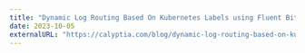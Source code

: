 ```yaml
---
title: "Dynamic Log Routing Based On Kubernetes Labels using Fluent Bit & WASM"
date: 2023-10-05
externalURL: "https://calyptia.com/blog/dynamic-log-routing-based-on-kubernetes-labels-using-fluent-bit-wasm"
---
```


